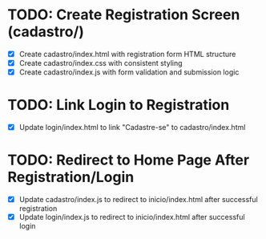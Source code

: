 # TODO: Create Registration Screen (cadastro/)

- [x] Create cadastro/index.html with registration form HTML structure
- [x] Create cadastro/index.css with consistent styling
- [x] Create cadastro/index.js with form validation and submission logic

# TODO: Link Login to Registration

- [x] Update login/index.html to link "Cadastre-se" to cadastro/index.html

# TODO: Redirect to Home Page After Registration/Login

- [x] Update cadastro/index.js to redirect to inicio/index.html after successful registration
- [x] Update login/index.js to redirect to inicio/index.html after successful login

